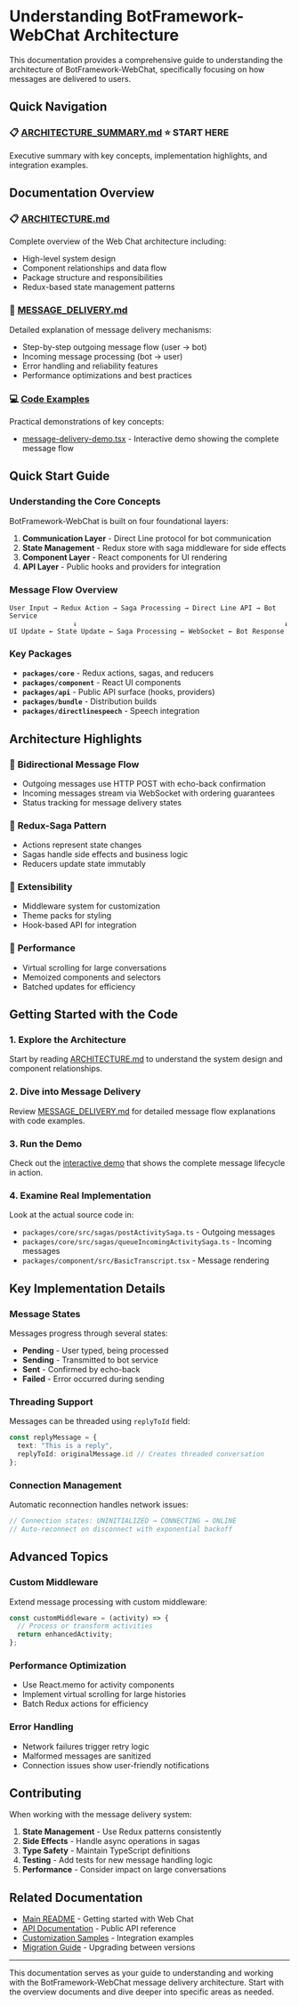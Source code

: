 # Understanding BotFramework-WebChat Architecture

This documentation provides a comprehensive guide to understanding the architecture of BotFramework-WebChat, specifically focusing on how messages are delivered to users.

## Quick Navigation

### 📋 [ARCHITECTURE_SUMMARY.md](./ARCHITECTURE_SUMMARY.md) ⭐ **START HERE**
Executive summary with key concepts, implementation highlights, and integration examples.

## Documentation Overview

### 📋 [ARCHITECTURE.md](./ARCHITECTURE.md)
Complete overview of the Web Chat architecture including:
- High-level system design
- Component relationships and data flow
- Package structure and responsibilities
- Redux-based state management patterns

### 📨 [MESSAGE_DELIVERY.md](./MESSAGE_DELIVERY.md)
Detailed explanation of message delivery mechanisms:
- Step-by-step outgoing message flow (user → bot)
- Incoming message processing (bot → user)
- Error handling and reliability features
- Performance optimizations and best practices

### 💻 [Code Examples](./examples/)
Practical demonstrations of key concepts:
- [message-delivery-demo.tsx](./examples/message-delivery-demo.tsx) - Interactive demo showing the complete message flow

## Quick Start Guide

### Understanding the Core Concepts

BotFramework-WebChat is built on four foundational layers:

1. **Communication Layer** - Direct Line protocol for bot communication
2. **State Management** - Redux store with saga middleware for side effects
3. **Component Layer** - React components for UI rendering
4. **API Layer** - Public hooks and providers for integration

### Message Flow Overview

```
User Input → Redux Action → Saga Processing → Direct Line API → Bot Service
                ↓                                                    ↓
UI Update ← State Update ← Saga Processing ← WebSocket ← Bot Response
```

### Key Packages

- **`packages/core`** - Redux actions, sagas, and reducers
- **`packages/component`** - React UI components
- **`packages/api`** - Public API surface (hooks, providers)
- **`packages/bundle`** - Distribution builds
- **`packages/directlinespeech`** - Speech integration

## Architecture Highlights

### 🔄 **Bidirectional Message Flow**
- Outgoing messages use HTTP POST with echo-back confirmation
- Incoming messages stream via WebSocket with ordering guarantees
- Status tracking for message delivery states

### 🎯 **Redux-Saga Pattern**
- Actions represent state changes
- Sagas handle side effects and business logic
- Reducers update state immutably

### 🔧 **Extensibility**
- Middleware system for customization
- Theme packs for styling
- Hook-based API for integration

### 🚀 **Performance**
- Virtual scrolling for large conversations
- Memoized components and selectors
- Batched updates for efficiency

## Getting Started with the Code

### 1. Explore the Architecture
Start by reading [ARCHITECTURE.md](./ARCHITECTURE.md) to understand the system design and component relationships.

### 2. Dive into Message Delivery
Review [MESSAGE_DELIVERY.md](./MESSAGE_DELIVERY.md) for detailed message flow explanations with code examples.

### 3. Run the Demo
Check out the [interactive demo](./examples/message-delivery-demo.tsx) that shows the complete message lifecycle in action.

### 4. Examine Real Implementation
Look at the actual source code in:
- `packages/core/src/sagas/postActivitySaga.ts` - Outgoing messages
- `packages/core/src/sagas/queueIncomingActivitySaga.ts` - Incoming messages
- `packages/component/src/BasicTranscript.tsx` - Message rendering

## Key Implementation Details

### Message States
Messages progress through several states:
- **Pending** - User typed, being processed
- **Sending** - Transmitted to bot service
- **Sent** - Confirmed by echo-back
- **Failed** - Error occurred during sending

### Threading Support
Messages can be threaded using `replyToId` field:
```typescript
const replyMessage = {
  text: "This is a reply",
  replyToId: originalMessage.id // Creates threaded conversation
};
```

### Connection Management
Automatic reconnection handles network issues:
```typescript
// Connection states: UNINITIALIZED → CONNECTING → ONLINE
// Auto-reconnect on disconnect with exponential backoff
```

## Advanced Topics

### Custom Middleware
Extend message processing with custom middleware:
```typescript
const customMiddleware = (activity) => {
  // Process or transform activities
  return enhancedActivity;
};
```

### Performance Optimization
- Use React.memo for activity components
- Implement virtual scrolling for large histories
- Batch Redux actions for efficiency

### Error Handling
- Network failures trigger retry logic
- Malformed messages are sanitized
- Connection issues show user-friendly notifications

## Contributing

When working with the message delivery system:

1. **State Management** - Use Redux patterns consistently
2. **Side Effects** - Handle async operations in sagas
3. **Type Safety** - Maintain TypeScript definitions
4. **Testing** - Add tests for new message handling logic
5. **Performance** - Consider impact on large conversations

## Related Documentation

- [Main README](../README.md) - Getting started with Web Chat
- [API Documentation](./API.md) - Public API reference
- [Customization Samples](../samples/) - Integration examples
- [Migration Guide](./MIGRATION.md) - Upgrading between versions

---

This documentation serves as your guide to understanding and working with the BotFramework-WebChat message delivery architecture. Start with the overview documents and dive deeper into specific areas as needed.
